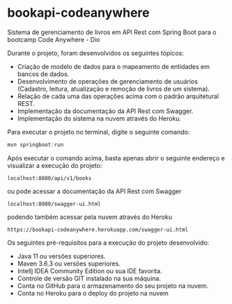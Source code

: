 # bookapi-codeanywhere

Sistema de gerenciamento de livros em API Rest com Spring Boot para o bootcamp Code Anywhere - Dio

Durante o projeto, foram desenvolvidos os seguintes tópicos:

+ Criação de modelo de dados para o mapeamento de entidades em bancos de dados.
+ Desenvolvimento de operações de gerenciamento de usuários (Cadastro, leitura, atualização e remoção de livros de um sistema).
+ Relação de cada uma das operações acima com o padrão arquitetural REST.
+ Implementação da documentação da API Rest com Swagger.
+ Implementação do sistema na nuvem através do Heroku.

Para executar o projeto no terminal, digite o seguinte comando:

```javascript
mvn springboot:run
```

Após executar o comando acima, basta apenas abrir o seguinte endereço e visualizar a execução do projeto:

```javasc
localhost:8080/api/v1/books
```

ou pode acessar a documentação da API Rest com Swagger

```javascr
localhost:8080/swagger-ui.html
```

podendo também acessar pela nuvem através do Heroku

```javasc
https://bookapi-codeanywhere.herokuapp.com/swagger-ui.html
```

Os seguintes pré-requisitos para a execução do projeto desenvolvido:

* Java 11 ou versões superiores.
* Maven 3.6.3 ou versões superiores.
* Intellj IDEA Community Edition ou sua IDE favorita.
* Controle de versão GIT instalado na sua máquina.
* Conta no GitHub para o armazenamento do seu projeto na nuvem.
* Conta no Heroku para o deploy do projeto na nuvem

